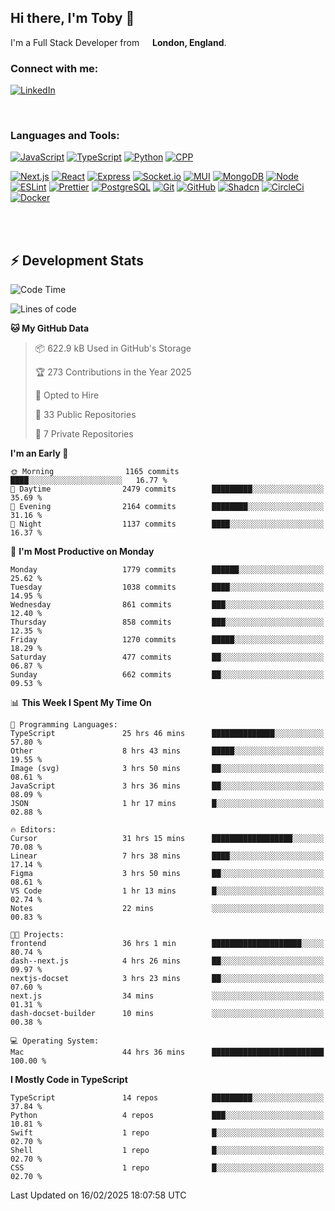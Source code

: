 ## Hi there, I'm Toby 👋

I'm a Full Stack Developer from <img src="https://cdn-icons-png.flaticon.com/512/197/197374.png" width="13" /> **London, England**.

### Connect with me:

[![LinkedIn][linkedin-shield]][linkedin-url]

<br />

### Languages and Tools:

[![JavaScript][JavaScript]][JavaScript-url] [![TypeScript][TypeScript]][TypeScript-url] [![Python][Python]][Python-url] [![CPP][CPP]][CPP-url]

[![Next.js][Next.js]][Next-url] [![React][React.js]][React-url] [![Express][Express.js]][Express-url] [![Socket.io][SocketIo]][SocketIo-url] [![MUI][MUI]][MUI-url] [![MongoDB][MongoDB]][Mongo-url] [![Node][Node.js]][Node-url] [![ESLint][ESLint]][ESLint-url] [![Prettier][Prettier]][Prettier-url] [![PostgreSQL][PostgreSQL]][PostgreSQL-url] [![Git][Git]][Git-url] [![GitHub][GitHub]][GitHub-url] [![Shadcn][Shadcn]][Shadcn-url] [![CircleCi][CircleCi]][CircleCi-url] [![Docker][Docker]][Docker-url]

<br />
<br />

## :zap: Development Stats

<!--START_SECTION:waka-->
![Code Time](http://img.shields.io/badge/Code%20Time-1%2C182%20hrs%2010%20mins-blue)

![Lines of code](https://img.shields.io/badge/From%20Hello%20World%20I%27ve%20Written-3.2%20million%20lines%20of%20code-blue)

**🐱 My GitHub Data** 

> 📦 622.9 kB Used in GitHub's Storage 
 > 
> 🏆 273 Contributions in the Year 2025
 > 
> 💼 Opted to Hire
 > 
> 📜 33 Public Repositories 
 > 
> 🔑 7 Private Repositories 
 > 
**I'm an Early 🐤** 

```text
🌞 Morning                1165 commits        ████░░░░░░░░░░░░░░░░░░░░░   16.77 % 
🌆 Daytime                2479 commits        █████████░░░░░░░░░░░░░░░░   35.69 % 
🌃 Evening                2164 commits        ████████░░░░░░░░░░░░░░░░░   31.16 % 
🌙 Night                  1137 commits        ████░░░░░░░░░░░░░░░░░░░░░   16.37 % 
```
📅 **I'm Most Productive on Monday** 

```text
Monday                   1779 commits        ██████░░░░░░░░░░░░░░░░░░░   25.62 % 
Tuesday                  1038 commits        ████░░░░░░░░░░░░░░░░░░░░░   14.95 % 
Wednesday                861 commits         ███░░░░░░░░░░░░░░░░░░░░░░   12.40 % 
Thursday                 858 commits         ███░░░░░░░░░░░░░░░░░░░░░░   12.35 % 
Friday                   1270 commits        █████░░░░░░░░░░░░░░░░░░░░   18.29 % 
Saturday                 477 commits         ██░░░░░░░░░░░░░░░░░░░░░░░   06.87 % 
Sunday                   662 commits         ██░░░░░░░░░░░░░░░░░░░░░░░   09.53 % 
```


📊 **This Week I Spent My Time On** 

```text
💬 Programming Languages: 
TypeScript               25 hrs 46 mins      ██████████████░░░░░░░░░░░   57.80 % 
Other                    8 hrs 43 mins       █████░░░░░░░░░░░░░░░░░░░░   19.55 % 
Image (svg)              3 hrs 50 mins       ██░░░░░░░░░░░░░░░░░░░░░░░   08.61 % 
JavaScript               3 hrs 36 mins       ██░░░░░░░░░░░░░░░░░░░░░░░   08.09 % 
JSON                     1 hr 17 mins        █░░░░░░░░░░░░░░░░░░░░░░░░   02.88 % 

🔥 Editors: 
Cursor                   31 hrs 15 mins      ██████████████████░░░░░░░   70.08 % 
Linear                   7 hrs 38 mins       ████░░░░░░░░░░░░░░░░░░░░░   17.14 % 
Figma                    3 hrs 50 mins       ██░░░░░░░░░░░░░░░░░░░░░░░   08.61 % 
VS Code                  1 hr 13 mins        █░░░░░░░░░░░░░░░░░░░░░░░░   02.74 % 
Notes                    22 mins             ░░░░░░░░░░░░░░░░░░░░░░░░░   00.83 % 

🐱‍💻 Projects: 
frontend                 36 hrs 1 min        ████████████████████░░░░░   80.74 % 
dash--next.js            4 hrs 26 mins       ██░░░░░░░░░░░░░░░░░░░░░░░   09.97 % 
nextjs-docset            3 hrs 23 mins       ██░░░░░░░░░░░░░░░░░░░░░░░   07.60 % 
next.js                  34 mins             ░░░░░░░░░░░░░░░░░░░░░░░░░   01.31 % 
dash-docset-builder      10 mins             ░░░░░░░░░░░░░░░░░░░░░░░░░   00.38 % 

💻 Operating System: 
Mac                      44 hrs 36 mins      █████████████████████████   100.00 % 
```

**I Mostly Code in TypeScript** 

```text
TypeScript               14 repos            █████████░░░░░░░░░░░░░░░░   37.84 % 
Python                   4 repos             ███░░░░░░░░░░░░░░░░░░░░░░   10.81 % 
Swift                    1 repo              █░░░░░░░░░░░░░░░░░░░░░░░░   02.70 % 
Shell                    1 repo              █░░░░░░░░░░░░░░░░░░░░░░░░   02.70 % 
CSS                      1 repo              █░░░░░░░░░░░░░░░░░░░░░░░░   02.70 % 
```




 Last Updated on 16/02/2025 18:07:58 UTC
<!--END_SECTION:waka-->


<!-- MARKDOWN LINKS & IMAGES -->
<!-- https://www.markdownguide.org/basic-syntax/#reference-style-links -->

[CPP-url]: https://cplusplus.com/
[CPP]: https://img.shields.io/badge/-C++-blue?style=for-the-badge&logo=cplusplus
[JavaScript-url]: https://developer.mozilla.org/en-US/docs/Web/JavaScript
[JavaScript]: https://shields.io/badge/JavaScript-F7DF1E?logo=JavaScript&logoColor=000&style=for-the-badge
[TypeScript-url]: https://www.typescriptlang.org/
[TypeScript]: https://shields.io/badge/TypeScript-3178C6?logo=TypeScript&logoColor=FFF&style=for-the-badge
[Python-url]: https://www.python.org/
[Python]: https://img.shields.io/badge/python-3670A0?style=for-the-badge&logo=python&logoColor=ffdd54
[linkedin-shield]: https://img.shields.io/badge/LinkedIn-0077B5?style=for-the-badge&logo=linkedin&logoColor=white
[linkedin-url]: https://linkedin.com/in/toby-dixon-smith/
[Next.js]: https://img.shields.io/badge/next.js-000000?style=for-the-badge&logo=nextdotjs&logoColor=white
[Next-url]: https://nextjs.org/
[React.js]: https://img.shields.io/badge/React-20232A?style=for-the-badge&logo=react&logoColor=61DAFB
[React-url]: https://reactjs.org/
[Express.js]: https://img.shields.io/badge/Express.js-404D59?style=for-the-badge&logo=express
[Express-url]: https://expressjs.com/
[Node.js]: https://img.shields.io/badge/Node.js-43853D?style=for-the-badge&logo=node.js&logoColor=white
[Node-url]: https://nodejs.org/
[MongoDB]: https://img.shields.io/badge/MongoDB-4EA94B?style=for-the-badge&logo=mongodb&logoColor=white
[Mongo-url]: https://www.mongodb.com/
[ESLint]: https://img.shields.io/badge/eslint-3A33D1?style=for-the-badge&logo=eslint&logoColor=white
[ESLint-url]: https://eslint.org/
[Prettier]: https://img.shields.io/badge/prettier-1A2C34?style=for-the-badge&logo=prettier&logoColor=F7BA3E
[Prettier-url]: https://prettier.io/
[SocketIo-url]: https://socket.io/
[SocketIo]: https://img.shields.io/badge/Socket.io-010101?style=for-the-badge&logo=socket.io&badgeColor=010101
[MUI-url]: https://mui.com/
[MUI]: https://img.shields.io/badge/MUI-%230081CB.svg?style=for-the-badge&logo=mui&logoColor=white
[PostgreSQL-url]: https://www.postgresql.org/
[PostgreSQL]: https://img.shields.io/badge/postgresql-4169e1?style=for-the-badge&logo=postgresql&logoColor=white
[Git-url]: https://git-scm.com/
[Git]: https://img.shields.io/badge/GIT-E44C30?style=for-the-badge&logo=git&logoColor=white
[GitHub-url]: https://github.com/
[GitHub]: https://img.shields.io/badge/GitHub-100000?style=for-the-badge&logo=github&logoColor=white
[Shadcn-url]: https://ui.shadcn.com/
[Shadcn]: https://img.shields.io/badge/shadcn%2Fui-000?logo=shadcnui&logoColor=fff&style=for-the-badge
[CircleCi-url]: https://ui.shadcn.com/
[CircleCi]: https://img.shields.io/badge/circleci-343434?logo=circleci&logoColor=fff&style=for-the-badge
[Docker-url]: https://ui.shadcn.com/
[Docker]: https://img.shields.io/badge/docker-2496ED?logo=docker&logoColor=fff&style=for-the-badge
